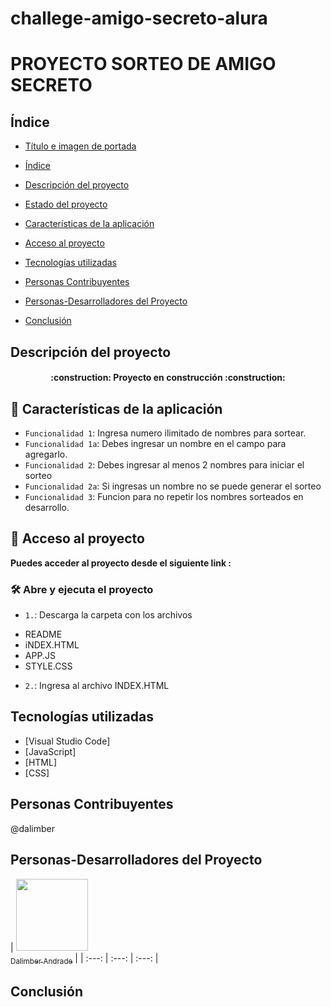 # challege-amigo-secreto-alura

# PROYECTO SORTEO DE AMIGO SECRETO

## Índice

* [Título e imagen de portada](#Título-e-imagen-de-portada)

* [Índice](#índice)

* [Descripción del proyecto](#descripción-del-proyecto)

* [Estado del proyecto](#Estado-del-proyecto)

* [Características de la aplicación](#Características-de-la-aplicación)

* [Acceso al proyecto](#acceso-proyecto)

* [Tecnologías utilizadas](#tecnologías-utilizadas)

* [Personas Contribuyentes](#personas-contribuyentes)

* [Personas-Desarrolladores del Proyecto](#personas-desarrolladores)

* [Conclusión](#conclusión)

## Descripción del proyecto

<h4 align="center">
:construction: Proyecto en construcción :construction:
</h4>

## :hammer: Características de la aplicación

- `Funcionalidad 1`: Ingresa numero ilimitado de nombres para sortear.
- `Funcionalidad 1a`: Debes ingresar un nombre en el campo para agregarlo.
- `Funcionalidad 2`: Debes ingresar al menos 2 nombres para iniciar el sorteo
- `Funcionalidad 2a`: Si ingresas un nombre no se puede generar el sorteo
- `Funcionalidad 3`: Funcion para no repetir los nombres sorteados en desarrollo.

## 📁 Acceso al proyecto

**Puedes acceder al proyecto desde el siguiente link :**

### 🛠️ Abre y ejecuta el proyecto

- `1.`: Descarga la carpeta con los archivos
* README
* iNDEX.HTML
* APP.JS
* STYLE.CSS
- `2.`: Ingresa al archivo INDEX.HTML

## Tecnologías utilizadas

* [Visual Studio Code]
* [JavaScript]
* [HTML]
* [CSS]


## Personas Contribuyentes

@dalimber

## Personas-Desarrolladores del Proyecto

| [<img src="https://avatars.githubusercontent.com/u/37356058?v=4" width=115><br><sub>Dalimber Andrade</sub>](https://github.com/dalimber) |
| :---: | :---: | :---: |

## Conclusión